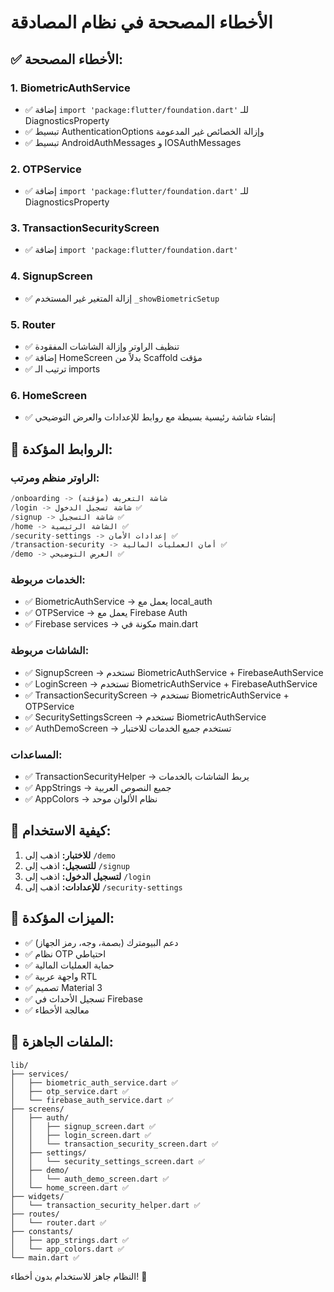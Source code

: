 # الأخطاء المصححة في نظام المصادقة

## ✅ الأخطاء المصححة:

### 1. **BiometricAuthService**
- ✅ إضافة `import 'package:flutter/foundation.dart'` للـ DiagnosticsProperty
- ✅ تبسيط AuthenticationOptions وإزالة الخصائص غير المدعومة
- ✅ تبسيط AndroidAuthMessages و IOSAuthMessages

### 2. **OTPService**
- ✅ إضافة `import 'package:flutter/foundation.dart'` للـ DiagnosticsProperty

### 3. **TransactionSecurityScreen**
- ✅ إضافة `import 'package:flutter/foundation.dart'`

### 4. **SignupScreen**
- ✅ إزالة المتغير غير المستخدم `_showBiometricSetup`

### 5. **Router**
- ✅ تنظيف الراوتر وإزالة الشاشات المفقودة
- ✅ إضافة HomeScreen بدلاً من Scaffold مؤقت
- ✅ ترتيب الـ imports

### 6. **HomeScreen**
- ✅ إنشاء شاشة رئيسية بسيطة مع روابط للإعدادات والعرض التوضيحي

## 🔗 الروابط المؤكدة:

### **الراوتر منظم ومرتب:**
```dart
/onboarding -> شاشة التعريف (مؤقتة)
/login -> شاشة تسجيل الدخول ✅
/signup -> شاشة التسجيل ✅
/home -> الشاشة الرئيسية ✅
/security-settings -> إعدادات الأمان ✅
/transaction-security -> أمان العمليات المالية ✅
/demo -> العرض التوضيحي ✅
```

### **الخدمات مربوطة:**
- ✅ BiometricAuthService -> يعمل مع local_auth
- ✅ OTPService -> يعمل مع Firebase Auth
- ✅ Firebase services -> مكونة في main.dart

### **الشاشات مربوطة:**
- ✅ SignupScreen -> تستخدم BiometricAuthService + FirebaseAuthService
- ✅ LoginScreen -> تستخدم BiometricAuthService + FirebaseAuthService  
- ✅ TransactionSecurityScreen -> تستخدم BiometricAuthService + OTPService
- ✅ SecuritySettingsScreen -> تستخدم BiometricAuthService
- ✅ AuthDemoScreen -> تستخدم جميع الخدمات للاختبار

### **المساعدات:**
- ✅ TransactionSecurityHelper -> يربط الشاشات بالخدمات
- ✅ AppStrings -> جميع النصوص العربية
- ✅ AppColors -> نظام الألوان موحد

## 🎯 كيفية الاستخدام:

1. **للاختبار:** اذهب إلى `/demo`
2. **للتسجيل:** اذهب إلى `/signup`
3. **لتسجيل الدخول:** اذهب إلى `/login`
4. **للإعدادات:** اذهب إلى `/security-settings`

## 📱 الميزات المؤكدة:

- ✅ دعم البيومترك (بصمة، وجه، رمز الجهاز)
- ✅ نظام OTP احتياطي
- ✅ حماية العمليات المالية
- ✅ واجهة عربية RTL
- ✅ تصميم Material 3
- ✅ تسجيل الأحداث في Firebase
- ✅ معالجة الأخطاء

## 🔧 الملفات الجاهزة:

```
lib/
├── services/
│   ├── biometric_auth_service.dart ✅
│   ├── otp_service.dart ✅
│   └── firebase_auth_service.dart ✅
├── screens/
│   ├── auth/
│   │   ├── signup_screen.dart ✅
│   │   ├── login_screen.dart ✅
│   │   └── transaction_security_screen.dart ✅
│   ├── settings/
│   │   └── security_settings_screen.dart ✅
│   ├── demo/
│   │   └── auth_demo_screen.dart ✅
│   └── home_screen.dart ✅
├── widgets/
│   └── transaction_security_helper.dart ✅
├── routes/
│   └── router.dart ✅
├── constants/
│   ├── app_strings.dart ✅
│   └── app_colors.dart ✅
└── main.dart ✅
```

النظام جاهز للاستخدام بدون أخطاء! 🎉